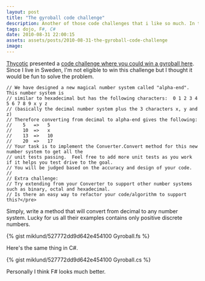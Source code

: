 ```yaml
---
layout: post
title: "The gyroball code challenge"
description: Another of those code challenges that i like so much. In this instance you're going to convert numbers in different number systems.
tags: dojo, F#, C#
date: 2010-08-31 22:00:15
assets: assets/posts/2010-08-31-the-gyroball-code-challenge
image: 
---
```


[Thycotic](http://www.thycotic.com/) presented a [code challenge where you could win a gyroball here](http://thycoticsolutionsblog.wordpress.com/2010/08/12/code-challenge-win-a-gyroball/). Since I live in Sweden, I'm not eligible to win this challenge but I thought it would be fun to solve the problem.

```
// We have designed a new magical number system called "alpha-end".  This number system is
// similar to hexadecimal but has the following characters:  0 1 2 3 4 5 6 7 8 9 x y z
// (basically the decimal number system plus the 3 characters x, y and z)
// Therefore converting from decimal to alpha-end gives the following:
//    5   =>   5
//    10  =>   x
//    13  =>   10
//    20  =>   17
// Your task is to implement the Converter.Convert method for this new number system to get all the
// unit tests passing.  Feel free to add more unit tests as you work if it helps you test drive to the goal.
// You will be judged based on the accuracy and design of your code.
//
// Extra challenge:
// Try extending from your Converter to support other number systems such as binary, octal and hexadecimal.
// Is there an easy way to refactor your code/algorithm to support this?</pre>
```

Simply, write a method that will convert from decimal to any number system. Lucky for us all their examples contains only positive discrete numbers.

{% gist miklund/527772dd9d642e454100 Gyroball.fs %}

Here's the same thing in C#.

{% gist miklund/527772dd9d642e454100 Gyroball.cs %}

Personally I think F# looks much better.
